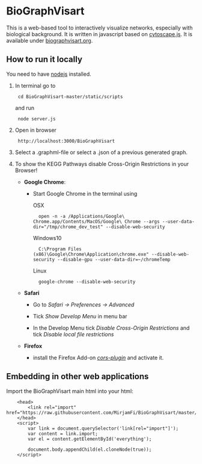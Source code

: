 # BioGraphVisart
This is a web-based tool to interactively visualize networks, especially with biological background. It is written in javascript based on [cytoscape.js](http://js.cytoscape.org). It is available under [biographvisart.org](http://biographvisart.org).

## How to run it locally
You need to have [nodejs](nodejs.org) installed.

1. In terminal go to 

		cd BioGraphVisart-master/static/scripts 
	and run
		
		node server.js

2. Open in browser 

		http://localhost:3000/BioGraphVisart

3. Select a .graphml-file or select a .json of a previous generated graph.

4. To show the KEGG Pathways disable Cross-Origin Restrictions in your Browser!  

	- **Google Chrome**:
		* Start Google Chrome in the terminal using 

	 		OSX 
	 
	 			open -n -a /Applications/Google\ Chrome.app/Contents/MacOS/Google\ Chrome --args --user-data-dir="/tmp/chrome_dev_test" --disable-web-security
	 		Windows10
		
				C:\Program Files (x86)\Google\Chrome\Application\chrome.exe" --disable-web-security --disable-gpu --user-data-dir=~/chromeTemp

			Linux
		
				google-chrome --disable-web-security

	- **Safari**
		* Go to *Safari -> Preferences -> Advanced*

		* Tick *Show Develop Menu* in menu bar

		* In the Develop Menu tick *Disable Cross-Origin Restrictions* and tick *Disable local file restrictions*

	- **Firefox**
		* install the Firefox Add-on [*cors-plugin*](https://addons.mozilla.org/en-US/firefox/addon/cors-plugin/) and activate it.

## Embedding in other web applications
Import the BioGraphVisart main html into your html:

		<head>
	    	<link rel="import" href="https://raw.githubusercontent.com/MirjamFi/BioGraphVisart/master/templates/BioGraphVisart.html">
		</head>
		<script>
		   	var link = document.querySelector('link[rel="import"]');
		   	var content = link.import;
			var el = content.getElementById('everything');
		
		    document.body.appendChild(el.cloneNode(true));
  		</script>
